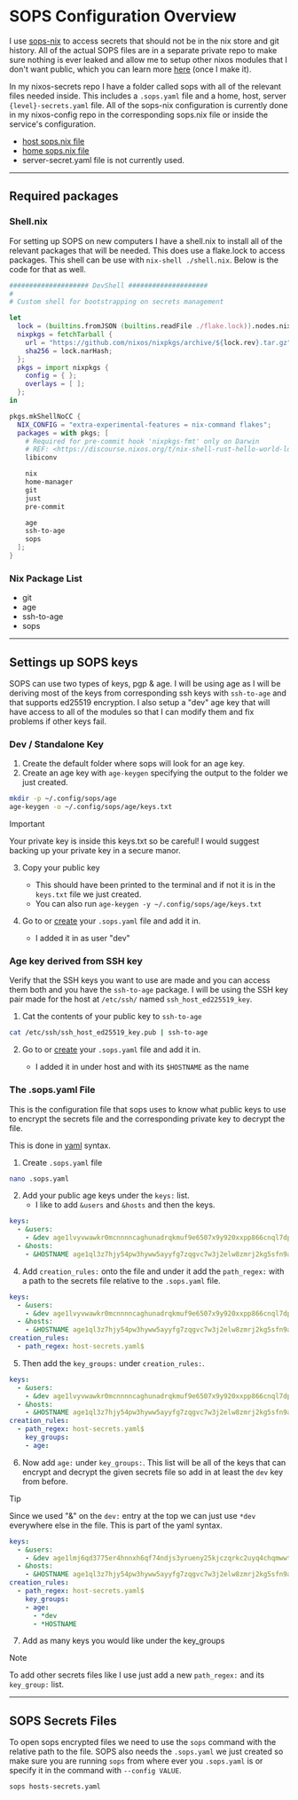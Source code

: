 # SOPS Configuration Overview

I use [sops-nix](https://github.com/mic92/sops-nix) to access secrets that should not be in the nix store and git history. All of the actual SOPS files are in a separate private repo to make sure nothing is ever leaked and allow me to setup other nixos modules that I don't want public, which you can learn more [here](./nixos-secrets.md) (once I make it).

In my nixos-secrets repo I have a folder called sops with all of the relevant files needed inside. This includes a `.sops.yaml` file and a home, host, server `{level}-secrets.yaml` file. All of the sops-nix configuration is currently done in my nixos-config repo in the corresponding sops.nix file or inside the service's configuration.

- [host sops.nix file](../hosts/common/core/sops.nix)
- [home sops.nix file](../home/beacon/common/core/sops.nix)
- server-secret.yaml file is not currently used.

______________________________________________________________________

## Required packages

### Shell.nix

For setting up SOPS on new computers I have a shell.nix to install all of the relevant packages that will be needed. This does use a flake.lock to access packages. This shell can be use with `nix-shell ./shell.nix`. Below is the code for that as well.

```nix
#################### DevShell ####################
#
# Custom shell for bootstrapping on secrets management

let
  lock = (builtins.fromJSON (builtins.readFile ./flake.lock)).nodes.nixpkgs-stable.locked;
  nixpkgs = fetchTarball {
    url = "https://github.com/nixos/nixpkgs/archive/${lock.rev}.tar.gz";
    sha256 = lock.narHash;
  };
  pkgs = import nixpkgs {
    config = { };
    overlays = [ ];
  };
in

pkgs.mkShellNoCC {
  NIX_CONFIG = "extra-experimental-features = nix-command flakes";
  packages = with pkgs; [
    # Required for pre-commit hook 'nixpkgs-fmt' only on Darwin
    # REF: <https://discourse.nixos.org/t/nix-shell-rust-hello-world-ld-linkage-issue/17381/4>
    libiconv

    nix
    home-manager
    git
    just
    pre-commit

    age
    ssh-to-age
    sops
  ];
}
```

### Nix Package List

- git
- age
- ssh-to-age
- sops

______________________________________________________________________

## Settings up SOPS keys

SOPS can use two types of keys, pgp & age. I will be using age as I will be deriving most of the keys from corresponding ssh keys with `ssh-to-age` and that supports ed25519 encryption. I also setup a "dev" age key that will have access to all of the modules so that I can modify them and fix problems if other keys fail.

### Dev / Standalone Key

1. Create the default folder where sops will look for an age key.
2. Create an age key with `age-keygen` specifying the output to the folder we just created.

```sh
mkdir -p ~/.config/sops/age
age-keygen -o ~/.config/sops/age/keys.txt
```

> [!IMPORTANT]
> Your private key is inside this keys.txt so be careful!
> I would suggest backing up your private key in a secure manor.

3. Copy your public key

   - This should have been printed to the terminal and if not it is in the `keys.txt` file we just created.
   - You can also run `age-keygen -y ~/.config/sops/age/keys.txt`

4. Go to or [create](#the-sopsyaml-file) your `.sops.yaml` file and add it in.

   - I added it in as user "dev"

### Age key derived from SSH key

Verify that the SSH keys you want to use are made and you can access them both and you have the `ssh-to-age` package. I will be using the SSH key pair made for the host at `/etc/ssh/` named `ssh_host_ed225519_key`.

1. Cat the contents of your public key to `ssh-to-age`

```sh
cat /etc/ssh/ssh_host_ed25519_key.pub | ssh-to-age
```

2. Go to or [create](#the-sopsyaml-file) your `.sops.yaml` file and add it in.

   - I added it in under host and with its `$HOSTNAME` as the name

### The .sops.yaml File

This is the configuration file that sops uses to know what public keys to use to encrypt the secrets file and the corresponding private key to decrypt the file.

This is done in [yaml](https://yaml.org/) syntax.

1. Create `.sops.yaml` file

```sh
nano .sops.yaml
```

2. Add your public age keys under the `keys:` list.
   - I like to add `&users` and `&hosts` and then the keys.

```yaml
keys:
  - &users:
    - &dev age1lvyvwawkr0mcnnnncaghunadrqkmuf9e6507x9y920xxpp866cnql7dp2z
  - &hosts:
    - &HOSTNAME age1ql3z7hjy54pw3hyww5ayyfg7zqgvc7w3j2elw8zmrj2kg5sfn9aqmcac8p
```

4. Add `creation_rules:` onto the file and under it add the `path_regex:` with a path to the secrets file relative to the `.sops.yaml` file.

```yaml
keys:
  - &users:
    - &dev age1lvyvwawkr0mcnnnncaghunadrqkmuf9e6507x9y920xxpp866cnql7dp2z
  - &hosts:
    - &HOSTNAME age1ql3z7hjy54pw3hyww5ayyfg7zqgvc7w3j2elw8zmrj2kg5sfn9aqmcac8p
creation_rules:
  - path_regex: host-secrets.yaml$
```

5. Then add the `key_groups:` under `creation_rules:`.

```yaml
keys:
  - &users:
    - &dev age1lvyvwawkr0mcnnnncaghunadrqkmuf9e6507x9y920xxpp866cnql7dp2z
  - &hosts:
    - &HOSTNAME age1ql3z7hjy54pw3hyww5ayyfg7zqgvc7w3j2elw8zmrj2kg5sfn9aqmcac8p
creation_rules:
  - path_regex: host-secrets.yaml$
    key_groups:
    - age:
```

6. Now add `age:` under `key_groups:`. This list will be all of the keys that can encrypt and decrypt the given secrets file so add in at least the `dev` key from before.

> [!TIP]
> Since we used "&" on the `dev:` entry at the top we can just use `*dev` everywhere else in the file. This is part of the yaml syntax.

```yaml
keys:
  - &users:
    - &dev age1lmj6qd3775er4hnnxh6qf74ndjs3yrueny25kjczqrkc2uyq4chqmwwtya
  - &hosts:
    - &HOSTNAME age1ql3z7hjy54pw3hyww5ayyfg7zqgvc7w3j2elw8zmrj2kg5sfn9aqmcac8p
creation_rules:
  - path_regex: host-secrets.yaml$
    key_groups:
    - age:
      - *dev
      - *HOSTNAME
```

7. Add as many keys you would like under the key_groups

> [!NOTE]
> To add other secrets files like I use just add a new `path_regex:` and its `key_group:` list.

______________________________________________________________________

## SOPS Secrets Files

To open sops encrypted files we need to use the `sops` command with the relative path to the file. SOPS also needs the `.sops.yaml` we just created so make sure you are running `sops` from where ever you `.sops.yaml` is or specify it in the command with `--config VALUE`.

```sh
sops hosts-secrets.yaml
```